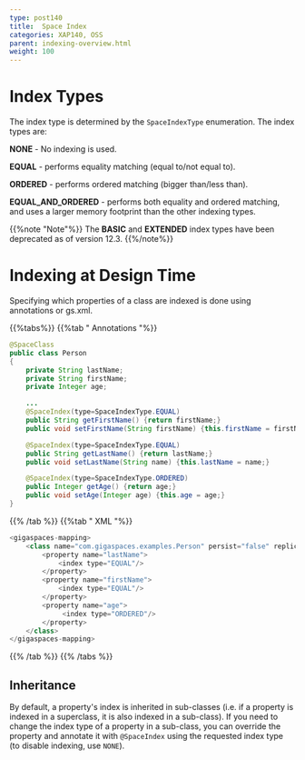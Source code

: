 ```yaml
---
type: post140
title:  Space Index
categories: XAP140, OSS
parent: indexing-overview.html
weight: 100
---
```






# Index Types

The index type is determined by the `SpaceIndexType` enumeration. The index types are:

**NONE** - No indexing is used.

**EQUAL** - performs equality matching (equal to/not equal to).

**ORDERED** - performs ordered matching (bigger than/less than).

**EQUAL_AND_ORDERED** - performs both equality and ordered matching, and uses a larger memory footprint than the other indexing types.

{{%note "Note"%}}
The **BASIC** and **EXTENDED** index types have been deprecated as of version 12.3. 
{{%/note%}}

# Indexing at Design Time

Specifying which properties of a class are indexed is done using annotations or gs.xml.

{{%tabs%}}
{{%tab "  Annotations "%}}


```java
@SpaceClass
public class Person
{
    private String lastName;
    private String firstName;
    private Integer age;

    ...
    @SpaceIndex(type=SpaceIndexType.EQUAL)
    public String getFirstName() {return firstName;}
    public void setFirstName(String firstName) {this.firstName = firstName;}

    @SpaceIndex(type=SpaceIndexType.EQUAL)
    public String getLastName() {return lastName;}
    public void setLastName(String name) {this.lastName = name;}

    @SpaceIndex(type=SpaceIndexType.ORDERED)
    public Integer getAge() {return age;}
    public void setAge(Integer age) {this.age = age;}
}
```

{{% /tab %}}
{{%tab "  XML "%}}


```java
<gigaspaces-mapping>
    <class name="com.gigaspaces.examples.Person" persist="false" replicate="false" fifo="false" >
        <property name="lastName">
            <index type="EQUAL"/>
        </property>
        <property name="firstName">
            <index type="EQUAL"/>
        </property>
        <property name="age">
             <index type="ORDERED"/>
        </property>
    </class>
</gigaspaces-mapping>
```

{{% /tab %}}
{{% /tabs %}}

## Inheritance

By default, a property's index is inherited in sub-classes (i.e. if a property is indexed in a superclass, it is also indexed in a sub-class). If you need to change the index type of a property in a sub-class, you can override the property and annotate it with `@SpaceIndex` using the requested index type (to disable indexing, use `NONE`).


